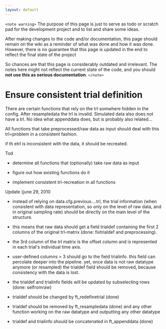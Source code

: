 ```yaml
---
layout: default
---
```


`<note warning>`
The purpose of this page is just to serve as todo or scratch pad for the development project and to list and share some ideas. 

After making changes to the code and/or documentation, this page should remain on the wiki as a reminder of what was done and how it was done. However, there is no guarantee that this page is updated in the end to reflect the final state of the project

So chances are that this page is considerably outdated and irrelevant. The notes here might not reflect the current state of the code, and you should **not use this as serious documentation**.
`</note>`

# Ensure consistent trial definition

There are certain functions that rely on the trl somwhere hidden in the config. After resampledata the trl is invalid. Simulated data also does not have a trl. No idea what appenddata does, but is probably also related...

All functions that take preprocessed/raw data as input should deal with this trl=problem in a consistent fashion. 

if th etrl is inconsistent with the data, it should be recreated. 

Tod

*  determine all functions that (optionally) take raw data as input

*  figure out how existing functions do it

*  implement consistent trl-recreation in all functions

Update (june 29, 2010

*  instead of relying on data.cfg.previous....trl, the trial information (when consistent with data representation, so only on the level of raw data, and in original sampling rate) should be directly on the main level of the structure.

*  this means that raw data should get a field trialdef containing the first 2 columns of the original trl-matrix (done: fixtrialdef and preprocessing).

*  the 3rd column of the trl matrix is the offset column and is represented in each trial's individual time axis.

*  user-defined columns > 3 should go to the field trialinfo. this field can percolate deeper into the pipeline. yet, once data is not raw datatype anymore (or resampled) the trialdef field should be removed, because consistency with the data is lost.

*  the trialdef and trialinfo fields will be updated by subselecting rows (done: selfromraw)

*  trialdef should be changed by ft_redefinetrial (done)

*  trialdef should be removed by ft_resampledata (done) and any other function working on the raw datatype and outputting any other datatype

*  trialdef and trialinfo should be concatenated in ft_appenddata (done)

